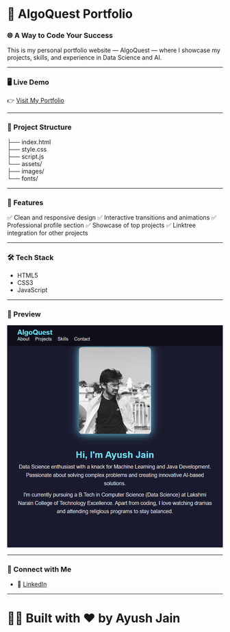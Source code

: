 # 🚀 AlgoQuest Portfolio

### 🌐 A Way to Code Your Success

This is my personal portfolio website — AlgoQuest — where I showcase my projects, skills, and experience in Data Science and AI.

---

### 🖥️ Live Demo

👉 [Visit My Portfolio ](https://ayushjainsparsh-algoquest.onrender.com/)

---

### 📁 Project Structure

├── index.html<br>
├── style.css<br>
├── script.js<br>
└── assets/<br>
    ├── images/<br>
    └── fonts/

---

### 🎯 Features

✅ Clean and responsive design
✅ Interactive transitions and animations
✅ Professional profile section
✅ Showcase of top projects
✅ Linktree integration for other projects

---

### 🛠️ Tech Stack

- HTML5
- CSS3
- JavaScript

---

### 📸 Preview

![image](assets/images/demo.png)

---

### 🤝 Connect with Me

- 💼  [LinkedIn](https://linkedin.com/in/ayushjainsparsh)

---

# 👨‍💻 Built with ❤️ by Ayush Jain
